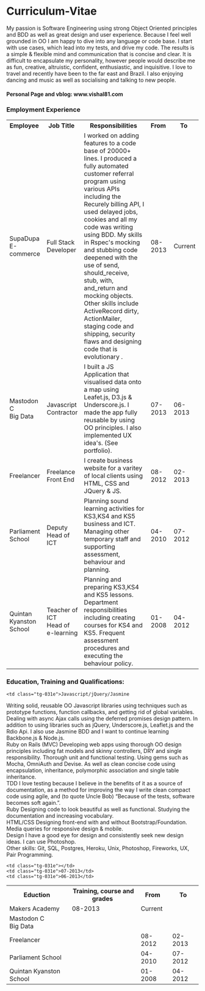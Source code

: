 <h1>Curriculum-Vitae</h1>

<p>My passion is Software Engineering using strong Object Oriented principles and BDD as well 
as great design and user experience. Because I feel well grounded in OO I am happy to dive into any language or code base. I start with use cases, which lead into my tests, and drive my code. The results is a simple & flexible mind and communication that is concise and clear. It is difficult to encapsulate my personality, however people would describe me as fun, creative, altruistic, confident, enthusiastic, and inquisitive. I love to travel and recently have been to the far east and Brazil. I also enjoying dancing and music as well as socialising and talking to new people.<br/></p>

<h4>Personal Page and vblog: www.vishal81.com</h4>

<h3>Employment Experience</h3>


<table class="tg">
  <tr>
    <th class="tg-e3zv">Employee&nbsp;</th>
    <th class="tg-031e">Job Title&nbsp;</th>
    <th class="tg-031e">Responsibilities&nbsp;</th>
    <th class="tg-031e">From&nbsp;</th>
    <th class="tg-031e">To&nbsp;</th>
  </tr>
  <tr>
    <td class="tg-031e">SupaDupa<br/>E-commerce</td>
    <td class="tg-031e">Full Stack Developer </td>
    <td class="tg-031e">I worked on adding features to a code base of 20000+ lines.  I produced a fully automated customer referral program using various APIs including the Recurely billing API, I used delayed jobs, cookies and all my code was writing using BDD. My skills in Rspec's mocking and stubbing code deepened with the use of send, should_receive, stub, with, and_return and mocking objects. Other skills include ActiveRecord dirty, ActionMailer, staging code and shipping, security flaws and designing code that is evolutionary .</td>
    <td class="tg-031e">08-2013</td>
    <td class="tg-031e">Current</td>
  </tr>
  <tr>
    <td class="tg-031e">Mastodon C<br/>Big Data</td>
    <td class="tg-031e">Javascript Contractor</td>
    <td class="tg-031e">I built a JS Application that visualised data onto a map 
using Leafet.js, D3.js & Underscore.js. I made the app 
fully reusable by using OO principles. I also 
implemented UX idea's. (See portfolio).
</td>
    <td class="tg-031e">07-2013</td>
    <td class="tg-031e">06-2013</td>
  </tr>
  <tr>
    <td class="tg-031e">Freelancer</td>
    <td class="tg-031e">Freelance<br/>Front End</td>
    <td class="tg-031e">I create business website for a varitey of local clients using HTML, CSS and JQuery & JS.</td>
    <td class="tg-031e">08-2012</td>
    <td class="tg-031e">02-2013</td>
  </tr>
  <tr>
    <td class="tg-031e">Parliament School</td>
    <td class="tg-031e">Deputy Head of ICT</td>
    <td class="tg-031e">Planning sound learning activities for KS3,KS4 and KS5 
business and ICT. Managing other temporary staff and 
supporting assessment, behaviour and planning. 
</td>
    <td class="tg-031e">04-2010</td>
    <td class="tg-031e">07-2012</td>
  </tr>
  <tr>
    <td class="tg-031e">Quintan Kyanston School</td>
    <td class="tg-031e">Teacher of ICT<br/>Head of e-learning</td>
    <td class="tg-031e">Planning and preparing KS3,KS4 and KS5 lessons. 
Department responsibilities including creating courses 
for KS4 and KS5. Frequent assessment procedures and 
executing the behaviour policy. 
</td>
    <td class="tg-031e">01-2008</td>
    <td class="tg-031e">04-2012</td>
  </tr>
</table>

<h3>Education, Training and Qualifications:</h3>


<table class="tg">
  <tr>
    <th class="tg-e3zv">Eduction&nbsp;</th>
    <th class="tg-031e">Training, course and grades&nbsp;</th>
    <th class="tg-031e">From&nbsp;</th>
    <th class="tg-031e">To&nbsp;</th>
  </tr>
  <tr>
    <td class="tg-031e">Makers Academy</td>
    
    <td class="tg-031e">Javascript/jQuery/Jasmine
Writing solid, reusable OO Javascript libraries using techniques such as prototype
functions, function callbacks, and getting rid of global variables. Dealing with async
Ajax calls using the deferred promises design pattern. In addition to using libraries
such as jQuery, Underscore.js, Leaflet.js and the Rdio Api. I also use Jasmine BDD
and I want to continue learning Backbone.js & Node.js.
<br/>
Ruby on Rails (MVC)
Developing web apps using thorough OO design principles including fat models and
skinny controllers, DRY and single responsibility. Thorough unit and functional
testing. Using gems such as Mocha, OmniAuth and Devise. As well as clean concise
code using encapsulation, inheritance, polymorphic association and single table
inheritance.
<br/>
TDD
I love testing because I believe in the benefits of it as a source of documentation, as
a method for improving the way I write clean compact code using agile, and (to
quote Uncle Bob) “Because of the tests, software becomes soft again.”.
<br/>
Ruby
Designing code to look beautiful as well as functional. Studying the documentation
and increasing vocabulary.
<br/>
HTML/CSS
Designing front-end with and without Bootstrap/Foundation. Media queries for
responsive design & mobile.
<br/>
Design
I have a good eye for design and consistently seek new design ideas. I can use
Photoshop.
<br/>
Other skills: Git, SQL, Postgres, Heroku, Unix, Photoshop,
Fireworks, UX, Pair Programming.

</td>
    <td class="tg-031e">08-2013</td>
    <td class="tg-031e">Current</td>
  </tr>
  <tr>
    <td class="tg-031e">Mastodon C<br/>Big Data</td>
    
    <td class="tg-031e"></td>
    <td class="tg-031e">07-2013</td>
    <td class="tg-031e">06-2013</td>
  </tr>
  <tr>
    <td class="tg-031e">Freelancer</td>
    <td class="tg-031e"></td>
    <td class="tg-031e">08-2012</td>
    <td class="tg-031e">02-2013</td>
  </tr>
  <tr>
    <td class="tg-031e">Parliament School</td>
    <td class="tg-031e"></td>
    <td class="tg-031e">04-2010</td>
    <td class="tg-031e">07-2012</td>
  </tr>
  <tr>
    <td class="tg-031e">Quintan Kyanston School</td>
    <td class="tg-031e"> </td>
    <td class="tg-031e">01-2008</td>
    <td class="tg-031e">04-2012</td>
  </tr>
</table>
